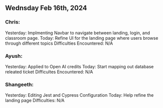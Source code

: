 ## Wednsday Feb 16th, 2024

### Chris:

Yesterday: Implmenting Navbar to navigate between landing, login, and classroom page.
Today: Refine UI for the landing page where users browse through different topics
Difficulties Encountered: N/A

### Ayush:

Yesterday: Applied to Open AI credits
Today: Start mapping out database releated ticket
Difficultes Encountered: N/A

### Shangeeth:

Yesterday: Editing Jest and Cypress Configuration
Today: Help refine the landing page
Difficulties: N/A
